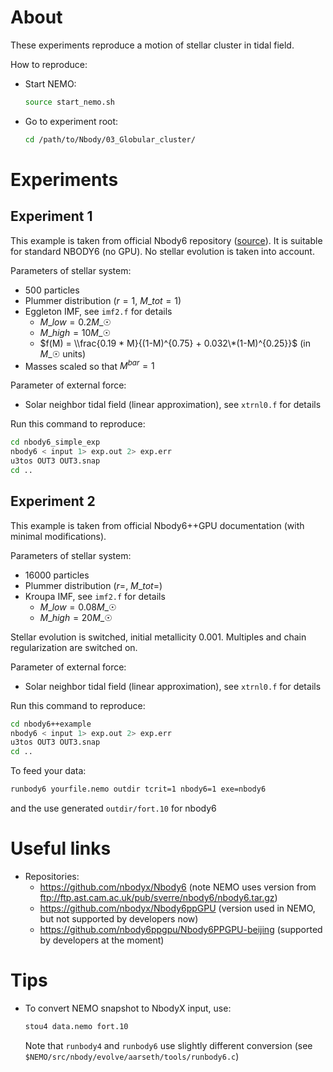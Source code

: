 # About

These experiments reproduce a motion of stellar cluster in tidal field.

How to reproduce:

- Start NEMO:

  ```bash
  source start_nemo.sh
  ```

- Go to experiment root:

  ```bash
  cd /path/to/Nbody/03_Globular_cluster/
  ```

# Experiments

## Experiment 1

This example is taken from official Nbody6 repository ([source](https://github.com/nbodyx/Nbody6/blob/master/Docs/input)). It is suitable for standard NBODY6 (no GPU). No stellar evolution is taken into account.

Parameters of stellar system:

- 500 particles
- Plummer distribution ($r=1$, $M\_{tot}=1$)
- Eggleton IMF, see `imf2.f` for details
  - $M\_{low} = 0.2 M\_{☉}$
  - $M\_{high} = 10 M\_{☉}$
  - $f(M) = \\frac{0.19 * M}{(1-M)^{0.75} + 0.032\*(1-M)^{0.25}}$ (in $M\_{☉}$ units)
- Masses scaled so that $M^{bar}=1$

Parameter of external force:

- Solar neighbor tidal field (linear approximation), see `xtrnl0.f` for details

Run this command to reproduce:

```bash
cd nbody6_simple_exp
nbody6 < input 1> exp.out 2> exp.err
u3tos OUT3 OUT3.snap
cd ..
```

## Experiment 2

This example is taken from official Nbody6++GPU documentation (with minimal modifications).

Parameters of stellar system:

- 16000 particles
- Plummer distribution ($r=$, $M\_{tot}=$)
- Kroupa IMF, see `imf2.f` for details
  - $M\_{low} = 0.08 M\_{☉}$
  - $M\_{high} = 20 M\_{☉}$

Stellar evolution is switched, initial metallicity 0.001. Multiples and chain regularization are switched on.

Parameter of external force:

- Solar neighbor tidal field (linear approximation), see `xtrnl0.f` for details

Run this command to reproduce:

```bash
cd nbody6++example
nbody6 < input 1> exp.out 2> exp.err
u3tos OUT3 OUT3.snap
cd ..
```

To feed your data:

```bash
runbody6 yourfile.nemo outdir tcrit=1 nbody6=1 exe=nbody6
```

and the use generated `outdir/fort.10` for nbody6

<!-- - Bulge (~1 kpc, $10^{10} M\_{☉}$, spherical potentail such as Hernquist or Plummer). Represents the dense central region of the galaxy.

- Disk (radial ~3 kpc, vertical ~300 pc, $5\times 10^{10} M\_{☉}$, flattented potential such as Miyamoto–Nagai potential)

- Halo (virial radius ~200 kpc, $10^{12} M\_{☉}$, logarithmic or Navarro–Frenk–White (NFW) profiles). This component dominates at large radii and is critical for explaining the flat rotation curve of the Milky Way.
 -->

# Useful links

- Repositories:
  - https://github.com/nbodyx/Nbody6 (note NEMO uses version from ftp://ftp.ast.cam.ac.uk/pub/sverre/nbody6/nbody6.tar.gz)
  - https://github.com/nbodyx/Nbody6ppGPU (version used in NEMO, but not supported by developers now)
  - https://github.com/nbody6ppgpu/Nbody6PPGPU-beijing (supported by developers at the moment)

# Tips

- To convert NEMO snapshot to NbodyX input, use:

  ```bash
  stou4 data.nemo fort.10
  ```

  Note that `runbody4` and `runbody6` use slightly different conversion (see `$NEMO/src/nbody/evolve/aarseth/tools/runbody6.c`)
